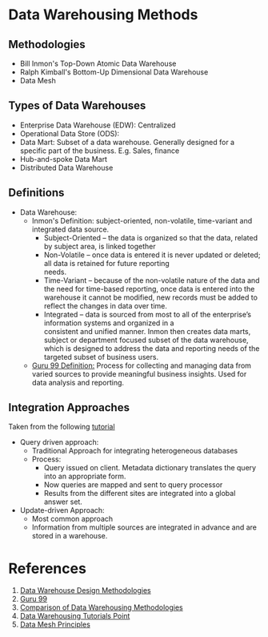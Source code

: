 # Data Warehousing Methods

## Methodologies
+ Bill Inmon's Top-Down Atomic Data Warehouse
+ Ralph Kimball's Bottom-Up Dimensional Data Warehouse
+ Data Mesh

## Types of Data Warehouses
+ Enterprise Data Warehouse (EDW): Centralized
+ Operational Data Store (ODS):
+ Data Mart: Subset of a data warehouse. Generally designed for a specific part of the business. E.g. Sales, finance
+ Hub-and-spoke Data Mart
+ Distributed Data Warehouse

## Definitions
+ Data Warehouse:
  - Inmon's Definition: subject-oriented, non-volatile, time-variant and integrated data source.
    * Subject-Oriented – the data is organized so that the data, related by subject area, is linked together
    * Non-Volatile – once data is entered it is never updated or deleted; all data is retained for future reporting    
      needs.
    * Time-Variant – because of the non-volatile nature of the data and the need for time-based reporting, once data is 
      entered into the warehouse it cannot be modified, new records must be added to reflect the changes in data over 
      time.
    * Integrated – data is sourced from most to all of the enterprise’s information systems and organized in a  
      consistent and unified manner.
    Inmon then creates data marts, subject or department focused subset of the data warehouse, which is designed to 
    address the data and reporting needs of the targeted subset of business users.
  - [Guru 99 Definition:](https://www.guru99.com/data-warehousing.html) Process for collecting and managing data from
    varied sources to provide meaningful business insights. Used for data analysis and reporting.

## Integration Approaches
Taken from the following [tutorial](https://www.tutorialspoint.com/dwh/dwh_data_warehousing.htm)
+ Query driven approach: 
  - Traditional Approach for integrating heterogeneous databases
  - Process:
    * Query  issued on client. Metadata dictionary translates the query into an appropriate form.
    * Now queries are mapped and sent to query processor
    * Results from the different sites are integrated into a global answer set. 
+ Update-driven Approach:
  - Most common approach
  - Information from multiple sources are integrated in advance and are stored in a warehouse.

# References
1. [Data Warehouse Design Methodologies](https://www.nuwavesolutions.com/dw-design-methodologies/)
2. [Guru 99](https://www.guru99.com/data-warehousing.html)
3. [Comparison of Data Warehousing Methodologies](http://people.cs.aau.dk/~tdn/itev/uploads/media/a_comparison_of_DW_methods.pdf)
4. [Data Warehousing Tutorials Point](https://www.tutorialspoint.com/dwh/dwh_data_warehousing.htm)
5. [Data Mesh Principles](https://martinfowler.com/articles/data-mesh-principles.html)